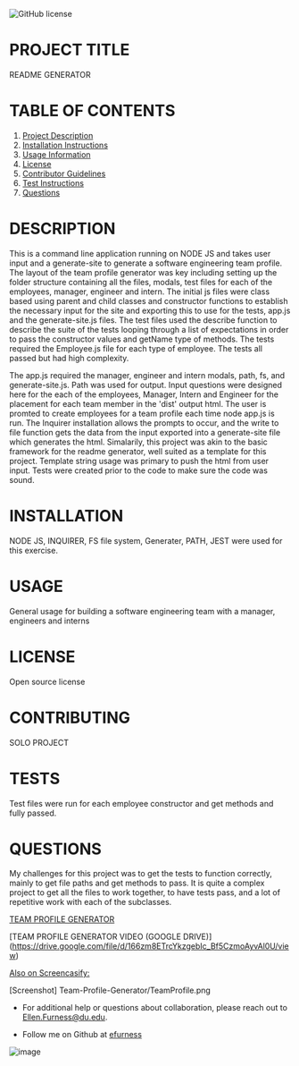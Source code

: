 ![GitHub license](https://img.shields.io/badge/license-undefined-blue.svg)
# PROJECT TITLE 
README GENERATOR
# TABLE OF CONTENTS 

1. [Project Description](#project-description)
2. [Installation Instructions](#installation)
3. [Usage Information](#usage)
4. [License](#license)
5. [Contributor Guidelines](#contributors)
6. [Test Instructions](#tests)
7. [Questions](#questions)

# DESCRIPTION 

This is a command line application running on NODE JS and takes user input and a generate-site to generate a software engineering team profile. The layout of the team profile generator was key including setting up the folder structure containing all the files, modals, test files for each of the employees, manager, engineer and intern.  The initial js files were class based using parent and child classes and constructor functions to establish the necessary input for the site and exporting this to use for the tests, app.js and the generate-site.js files.  The test files used the describe function to describe the suite of the tests looping through a list of expectations in order to pass the constructor values and getName type of methods.  The tests required the Employee.js file for each type of employee. The tests all passed but had high complexity.

 The app.js required the manager, engineer and intern modals, path, fs, and generate-site.js.  Path was used for output.   Input questions were designed here for the each of the employees, Manager, Intern and Engineer for the placement for each team member in the 'dist' output html.  The user is promted to create employees for a team profile each time node app.js is run.  The Inquirer installation allows the prompts to occur, and the write to file function gets the data from the input exported into a generate-site file which generates the html.  Simalarily, this project was akin to the basic framework for the readme generator, well suited as a template for this project. Template string usage was primary to push the html from user input.  Tests were created prior to the code to make sure the code was sound.  

# INSTALLATION 

NODE JS, INQUIRER, FS file system, Generater, PATH, JEST were used for this exercise.

# USAGE 
General usage for building a software engineering team with a manager, engineers and interns
 
# LICENSE 

Open source license

# CONTRIBUTING 

SOLO PROJECT

# TESTS 

Test files were run for each employee constructor and get methods and fully passed.
 
# QUESTIONS 

My challenges for this project was to get the tests to function correctly, mainly to get file paths and get methods to pass.  It is quite a complex project to get all the files to work together, to have tests pass, and a lot of repetitive work with each of the subclasses.

[TEAM PROFILE GENERATOR](https://github.com/efurness/Team-Profile-Generator.git)


[TEAM PROFILE GENERATOR VIDEO (GOOGLE DRIVE)] (https://drive.google.com/file/d/166zm8ETrcYkzgebIc_Bf5CzmoAyvAl0U/view)
 
[Also on Screencasify:](https://drive.google.com/file/d/166zm8ETrcYkzgebIc_Bf5CzmoAyvAl0U/view)

[Screenshot] Team-Profile-Generator/TeamProfile.png


* For additional help or questions about collaboration, please reach out to Ellen.Furness@du.edu.

* Follow me on Github at [efurness](http://github.com/efurness)

![image](https://user-images.githubusercontent.com/99581671/166859321-d250254d-de6c-4de1-9dc7-d82373ed91cf.png)
